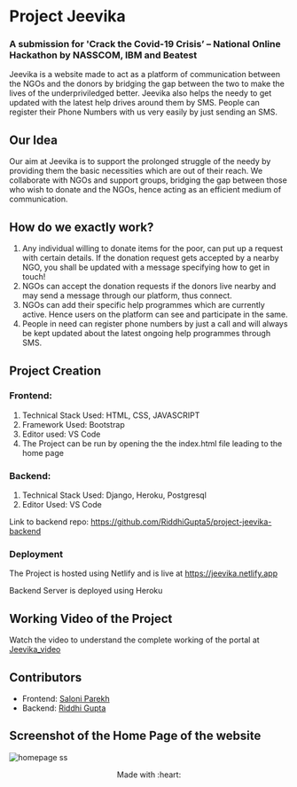 
# Project Jeevika 
### A submission for 'Crack the Covid-19 Crisis’ – National Online Hackathon by NASSCOM, IBM and Beatest


Jeevika is a website made to act as a platform of communication between the NGOs and the donors by bridging the gap between the two to make the lives of the underpriviledged better. Jeevika also helps the needy to get updated with the latest help drives around them by SMS. People can register their Phone Numbers with us very easily by just sending an SMS.

## Our Idea

Our aim at Jeevika is to support the prolonged struggle of the needy by providing them the basic necessities which are out of their reach. We collaborate with NGOs and support groups, bridging the gap between those who wish to donate and the NGOs, hence acting as an efficient medium of communication.

## How do we exactly work?

1. Any individual willing to donate items for the poor, can put up a request with certain details. If the donation request gets accepted by a nearby NGO, you shall be updated with a message specifying how to get in touch!
2. NGOs can accept the donation requests if the donors live nearby and may send a message through our platform, thus connect.
3. NGOs can add their specific help programmes which are currently active. Hence users on the platform can see and participate in the same.
4. People in need can register phone numbers by just a call and will always be kept updated about the latest ongoing help programmes through SMS.

## Project Creation

### Frontend:

1. Technical Stack Used: HTML, CSS, JAVASCRIPT
2. Framework Used: Bootstrap
3. Editor used: VS Code
4. The Project can be run by opening the the index.html file leading to the home page


### Backend: 

1. Technical Stack Used: Django, Heroku, Postgresql
2. Editor Used: VS Code

Link to backend repo: https://github.com/RiddhiGupta5/project-jeevika-backend

### Deployment

The Project is hosted using Netlify and is live at https://jeevika.netlify.app

Backend Server is deployed using Heroku

## Working Video of the Project

Watch the video to understand the complete working of the portal at [Jeevika_video](https://youtu.be/HG1ABykqSO0)

## Contributors

* Frontend: [Saloni Parekh](http://github.com/saloni0104)
* Backend: [Riddhi Gupta](http://github.com/RiddhiGupta5)

## Screenshot of the Home Page of the website

![homepage ss](https://user-images.githubusercontent.com/48960420/82667668-ef599480-9c55-11ea-8893-49971a7064df.png)

<p align="center">
	Made with :heart:
</p>



